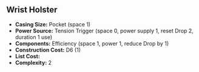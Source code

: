 ## Wrist Holster

- **Casing Size:** Pocket (space 1)
- **Power Source:** Tension Trigger (space 0, power supply 1, reset Drop 2,
duration 1 use)
- **Components:** Efficiency (space 1, power 1, reduce Drop by 1)
- **Construction Cost:** D6 (1)
- **List Cost:** 
- **Complexity:** 2

